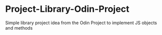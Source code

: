 # Project-Library-Odin-Project
Simple library project idea from the Odin Project to implement JS objects and methods

